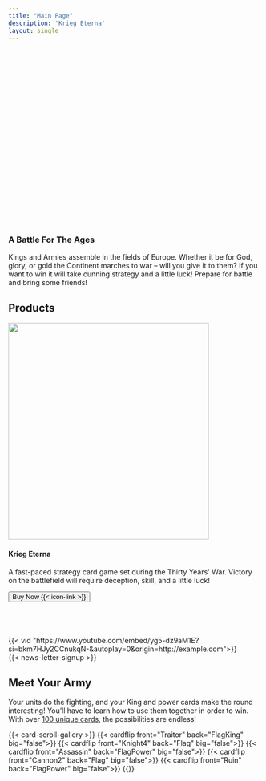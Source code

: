 ```yaml
---
title: "Main Page"
description: 'Krieg Eterna'
layout: single
---
```


<section class="gradient odd-gradient">
    <div class="css-0ErxL css-0vG6H css-kEe4h" style="padding-top: 20px">
        <div class="title-wrapper css-UDQ10">
            <div class="css-tqeem">
                <div class="css-UZpTh" style="padding-top:65%;">
                    <picture>
                        <img src="/images/Title.png?w=660" alt="" class="css-EzJAk">
                    </picture>
                </div>
                <h3 data-text="A Battle For The Ages" class="top-title"><span>A Battle For The
                        Ages</span></h3>
                <div class="top-paragraph">
                    <p>Kings and Armies assemble in the fields of Europe. Whether it be for God,
                        glory, or gold the Continent marches to war – will you give it to them?
                        If you want to win it will take cunning strategy and a little luck!
                        Prepare for battle and bring some friends!</p>
                </div>
            </div>
        </div>
    </div>
</section>

<section class="gradient even-gradient">
    <div class="css-0ErxL css-0vG6H css-kEe4h">
        <div class="css-pjOS5 css-P-g66 css-EiWA- css-ysAew">
            <div class="title-wrapper">
                <h2>Products</h2>
            </div>
        </div>
        <div class="css-3c0LG product-scroll-box" style="--container-max-width:1200px;">
            <div class="product-box-outer">
                <div class="product-box-wrapper">
                    <div class="swiper-slide product-box swiper-slide-next">
                        <picture>
                            <source srcset="/images/DeluxeDeckRender.png?fm=webp" type="image/webp">
                            <img src="/images/DeluxeDeckRender.png" alt="" width="400" height="433"
                                loading="lazy" class="css-u6Ex featured-image">
                        </picture>
                        <div>
                            <h4 class="product-title" data-text="Standard Edition">Krieg Eterna<h4>
                        </div>
                        <div class="product-desc">
                            <p>A fast-paced strategy card game set during the Thirty Years' War. Victory on the battlefield will require deception, skill, and a little luck!
                            </p>
                        </div>
                        <div class="css-cW5DV">
                            <div class="css-nd7IL">
                                <div>
                                    <div class="css-AX10X">
                                        <a href="https://www.amazon.com/dp/B0CJHWGZYF?maas=maas_adg_3D8873ABA7D50C8B8D9E95ECC82A19D9_afap_abs&ref_=aa_maas&tag=maas"
                                            target="_blank" rel="noopener">
                                            <button class="css-lV1Vi buy-product-button css-ExOVn">
                                                <span>
                                                    Buy Now&nbsp{{< icon-link >}}
                                                </span>
                                            </button>
                                        </a>
                                    </div>
                                </div>
                            </div>
                        </div>
                    </div>
                </div>
            </div>
        </div>
        </br>
        </br>
        </br>
        </br>
        {{< vid  "https://www.youtube.com/embed/yg5-dz9aM1E?si=bkm7HJy2CCnukqN-&autoplay=0&origin=http://example.com">}}
    </div>
</section>

<section class="gradient odd-gradient">
    {{< news-letter-signup >}}
</section>

<section id="new-cards-showcase" class="gradient even-gradient">
    <div class="css-0ErxL css-0vG6H css-kEe4h">
        <div class="css-pjOS5 css-P-g66 css-EiWA- css-ysAew">
            <div class="title-wrapper">
                <h2>Meet Your Army</h2>
            </div>
            <p class="css-tg8OC">Your units do the fighting, and your King and power cards make the
                round interesting! You’ll have to learn how to use them together in order to win.
                With over <a href="/compendium">100 unique cards</a>, the possibilities are endless!
            </p>
        </div>
        <div class="css-0ErxL css-XorOV" style="--container-flex-direction:column-reverse;">
            <div class="css-JEZym" style="--intersection-offset:0;">
            </div>
            <div class="css-2ieoz">
                <div class="css-DjW9O" style="opacity: 1;">
                </div>
            </div>
            <div class="css-fTdGr">
                        {{< card-scroll-gallery >}}
                            {{< cardflip front="Traitor" back="FlagKing" big="false">}}
                            {{< cardflip front="Knight4" back="Flag" big="false">}}
                            {{< cardflip front="Assassin" back="FlagPower" big="false">}}
                            {{< cardflip front="Cannon2" back="Flag" big="false">}}
                            {{< cardflip front="Ruin" back="FlagPower" big="false">}}
                        {{</ card-scroll-gallery >}}
                <div id="how-to-play"></div>
            </div>
        </div>
    </div>
</section>